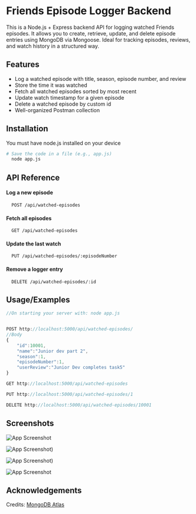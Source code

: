 
# Friends Episode Logger Backend

This is a Node.js + Express backend API for logging watched Friends episodes. It allows you to create, retrieve, update, and delete episode entries using MongoDB via Mongoose. Ideal for tracking episodes, reviews, and watch history in a structured way.


## Features

- Log a watched episode with title, season, episode number, and review
- Store the time it was watched
- Fetch all watched episodes sorted by most recent
- Update watch timestamp for a given episode
- Delete a watched episode by custom id
- Well-organized Postman collection


## Installation

You must have node.js installed on your device

```bash
# Save the code in a file (e.g., app.js)
  node app.js
```
    
## API Reference

#### Log a new episode

```http
  POST /api/watched-episodes
```


#### Fetch all episodes

```http
  GET /api/watched-episodes
```

#### Update the last watch

```http
  PUT /api/watched-episodes/:episodeNumber
```

#### Remove a logger entry

```http
  DELETE /api/watched-episodes/:id 
```



## Usage/Examples

```javascript
//On starting your server with: node app.js


POST http://localhost:5000/api/watched-episodes/
//Body
{
    "id":10001,
    "name":"Junior dev part 2",
    "season":1,
    "episodeNumber":1,
    "userReview":"Junior Dev completes task5"
}

GET http://localhost:5000/api/watched-episodes

PUT http://localhost:5000/api/watched-episodes/1

DELETE http://localhost:5000/api/watched-episodes/10001
```


## Screenshots

![App Screenshot](https://i.ibb.co/k2tK5L3W/Screenshot-78.png)


![App Screenshot](https://i.ibb.co/mCxzS4Tg/Screenshot-92.png))


![App Screenshot](https://i.ibb.co/6xH4VWD/Screenshot-89.png))


![App Screenshot](https://i.ibb.co/XkztBrBk/Screenshot-87.png)


## Acknowledgements

Credits: [MongoDB Atlas](https://www.mongodb.com/atlas)

